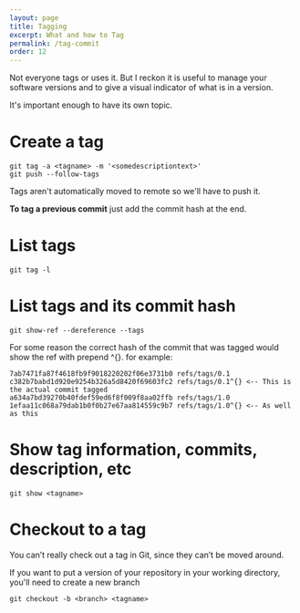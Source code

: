 ```yaml
---
layout: page
title: Tagging
excerpt: What and how to Tag
permalink: /tag-commit
order: 12
---
```


Not everyone tags or uses it. But I reckon it is useful to manage your software versions and to give a visual indicator of what is in a version.

It's important enough to have its own topic.

# Create a tag
```
git tag -a <tagname> -m '<somedescriptiontext>'
git push --follow-tags
```

Tags aren't automatically moved to remote so we'll have to push it.

**To tag a previous commit** just add the commit hash at the end.

# List tags
```git tag -l```

# List tags and its commit hash

```git show-ref --dereference --tags```

For some reason the correct hash of the commit that was tagged would show the ref with prepend ^{}. for example:
```
7ab7471fa87f4618fb9f9018220202f06e3731b0 refs/tags/0.1
c382b7babd1d920e9254b326a5d8420f69603fc2 refs/tags/0.1^{} <-- This is the actual commit tagged
a634a7bd39270b40fdef59ed6f8f009f8aa02ffb refs/tags/1.0
1efaa11c068a79dab1b0f0b27e67aa814559c9b7 refs/tags/1.0^{} <-- As well as this
```

# Show tag information, commits, description, etc
```git show <tagname>```

# Checkout to a tag

You can’t really check out a tag in Git, since they can’t be moved around.

If you want to put a version of your repository in your working directory, you'll need to create a new branch

```git checkout -b <branch> <tagname>```
